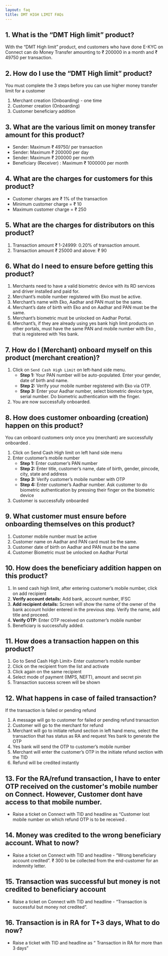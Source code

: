 ```yaml
---
layout: faq
title: DMT HIGH LIMIT FAQs
---
```


## 1. What is the “DMT High limit” product?

With the “DMT High limit” product, end customers who have done E-KYC on Connect can do Money Transfer amounting to ₹ 200000 in a  month  and ₹ 49750 per transaction.

## 2. How do I use the “DMT High limit” product?

You must complete the 3 steps  before you can use higher money transfer limit for a customer            
1. Merchant creation (Onboarding) - one time  
1. Customer creation (Onboarding)  
1. Customer beneficiary addition   

## 3. What are the various limit on money transfer amount for this product?

- Sender: Maximum ₹ 49750/ per transaction  
- Sender: Maximum ₹ 200000 per day  
- Sender: Maximum ₹ 200000 per month  
- Beneficiary (Receiver) : Maximum ₹ 1000000 per month 

## 4. What are the charges for customers for this product?

- Customer charges are ₹ 1% of the transaction   
- Minimum customer charge = ₹ 10  
- Maximum customer charge = ₹ 250

## 5. What are the charges for  distributors on this product?

1. Transaction amount ₹ 1-24999: 0.20% of transaction amount.  
1. Transaction amount ₹ 25000 and above:  ₹ 90

## 6. What do I need to ensure before getting this product?

1. Merchants need to have a valid biometric device with its RD services and driver installed and paid for.
1. Merchant’s mobile number registered with Eko must be active.
1. Merchant’s name with Eko, Aadhar and PAN must be the same.
1. Merchant’s date of birth with Eko  and  on Aadhar and PAN must be the same.
1. Merchant’s biometric must be unlocked on  Aadhar Portal.
1. Merchant’s, if they are already using yes bank high limit products on other portals,  must have the same PAN and mobile number with Eko , that is registered with Yes bank.

## 7. How do I (Merchant) onboard myself on this product (merchant creation)?

1. Click on `Send Cash High Limit`  on left-hand side menu.
   - **Step 1:** Your PAN number will be auto-populated. Enter your gender, date of birth and name.
   - **Step 2:** Verify your mobile number registered with Eko via OTP.
   - **Step 3:** Enter your Aadhar  number, select biometric device type, serial number. Do biometric authentication with the finger.
2. You are now successfully onboarded.

## 8. How does customer onboarding (creation) happen on this product?
You can onboard customers only once you (merchant) are successfully onboarded .
1. Click on Send Cash High limit on left hand side menu 
1. Enter customer’s mobile number 
   - **Step 1:** Enter customer’s PAN number
   - **Step 2:** Enter title, customer’s name, date of birth, gender, pincode, city, state and address
   - **Step 3:** Verify customer’s mobile number with OTP 
   - **Step 4:** Enter customer’s Aadhar number. Ask customer to do biometric authentication by pressing their finger on the biometric device
1. Customer is successfully onboarded

## 9. What customer must ensure before onboarding themselves on this product?
1. Customer mobile number must be active 
1. Customer name on  Aadhar and PAN card must be the same.
1. Customer date of birth on Aadhar and PAN must be the same 
1. Customer Biometric must be unlocked on  Aadhar Portal

## 10. How does the beneficiary addition happen on this product?
1. In send cash high limit, after entering customer’s mobile number, click on add recipient
1. **Verify account details:** Add bank, account number, IFSC
1. **Add recipient details:** Screen will show the name of the owner of the bank account holder entered  in the previous step. Verify the name, add title and proceed.
1. **Verify OTP:** Enter OTP received on customer’s mobile number
1. Beneficiary is successfully added.

## 11. How does a transaction happen on this product?
1. Go to Send Cash High Limit> Enter customer’s mobile number
1. Click on the recipient from the list and  activate
1. Click again on the same recipient
1. Select mode of payment (IMPS, NEFT), amount and secret pin
1. Transaction success screen will be shown

## 12. What happens in case of failed transaction?
If the transaction is failed or pending refund
1. A message will go to customer for failed or pending refund transaction
1. Customer will go to the merchant for refund 
1. Merchant will go to initiate refund section in left hand menu, select the transaction that has status as RA and request Yes bank to generate the OTP
1. Yes bank will send the OTP to customer’s mobile number 
1. Merchant will enter the  customer’s OTP in the initiate refund section with the TID
1. Refund will be credited instantly

## 13. For the RA/refund transaction,  I have to enter OTP received on the customer's mobile number on Connect. However, Customer dont have access to that mobile number.
- Raise a ticket on Connect with TID and headline as “Customer lost mobile number on which refund OTP is to be received . 

## 14. Money was credited to the wrong beneficiary account. What to now?
- Raise a ticket on Connect with TID and  headline - “Wrong beneficiary account credited”. ₹ 300 to be collected from the end-customer for an indemnity letter.

## 15. Transaction was successful but money is not credited to beneficiary account
- Raise a ticket on Connect with TID and  headline - “Transaction is successful but money not credited”.

## 16. Transaction is in RA for T+3 days, What to do now?
- Raise a ticket  with TID and headline as “ Transaction in RA for more than 3 days”
